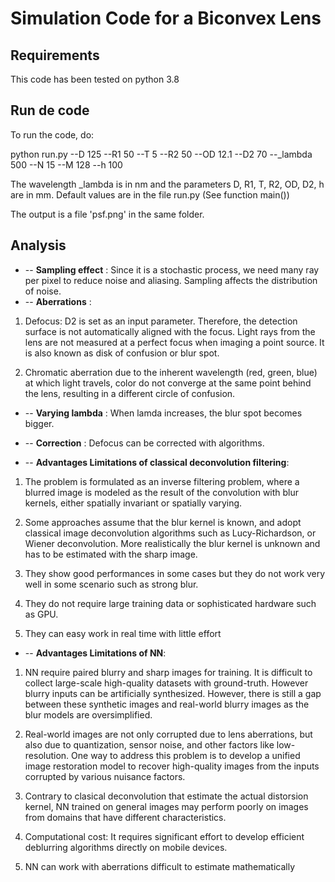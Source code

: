 

# Simulation Code for a Biconvex Lens

## Requirements
This code has been tested on python 3.8

## Run de code 
To run the code, do:

python run.py --D 125  --R1 50  --T 5 --R2 50 --OD 12.1   --D2 70  --_lambda 500 --N 15 --M 128 --h 100

The wavelength _lambda is in nm and the parameters D, R1, T, R2, OD, D2, h are in mm. Default values are in the file run.py (See function main())

The output is a file 'psf.png' in the same folder.

## Analysis

- -- **Sampling effect** : Since it is a stochastic process, we need many ray per pixel to reduce noise and aliasing. Sampling affects the distribution of noise. 
- -- **Aberrations** : 
1. Defocus: D2 is set as an input parameter. Therefore, the detection surface is not automatically aligned with the focus. Light rays from the lens are not measured at a perfect focus when imaging a point source. It is also known as disk of confusion or blur spot.

2. Chromatic aberration due to the inherent wavelength (red, green, blue) at which light travels, color do not converge at the same 
point behind the lens, resulting in a different circle of confusion.

- -- **Varying lambda** : When lamda increases, the blur spot becomes bigger.


- -- **Correction** : Defocus can be corrected with algorithms.

- -- **Advantages Limitations of classical deconvolution filtering**:
1. The problem is formulated as an inverse filtering problem, where a blurred image is modeled as the result of the convolution with blur kernels, either spatially invariant or spatially varying. 

2. Some approaches assume that the blur kernel is known, and adopt classical image deconvolution algorithms such as Lucy-Richardson, or Wiener deconvolution. 
More realistically the blur kernel is unknown and has to be estimated with the sharp image.

3. They show good performances in some cases but they do not work very well in some scenario such as strong blur.

4. They do not require large training data or sophisticated hardware such as GPU. 

5. They can easy work in real time with little effort

- -- **Advantages Limitations of NN**:

1. NN require paired blurry and sharp images for training. It is difficult to collect large-scale high-quality datasets with ground-truth. However blurry inputs can be artificially synthesized. However, there is still a gap between these synthetic images and real-world blurry images as the blur models are oversimplified.

2. Real-world images are not only corrupted due to lens aberrations, but also due to quantization, sensor noise, and other factors like low-resolution. One way to address this problem is to develop a unified image restoration model to recover high-quality images from the inputs corrupted by various nuisance factors.

3. Contrary to clasical deconvolution that estimate the actual distorsion kernel, NN trained on general images may perform poorly on images from domains that have different characteristics.

4. Computational cost: It requires significant effort to develop efficient deblurring algorithms directly on mobile devices. 

5. NN can work with aberrations difficult to estimate mathematically
